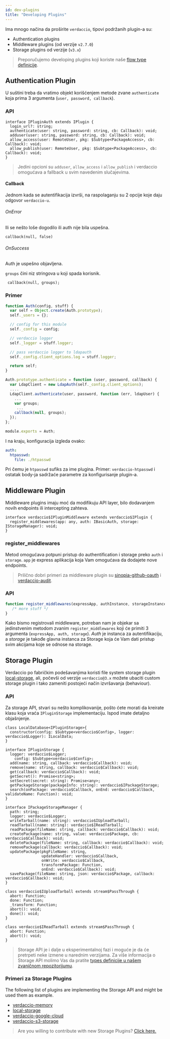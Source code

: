 ```yaml
---
id: dev-plugins
title: "Developing Plugins"
---
```

Ima mnogo načina da proširite `verdaccio`, tipovi podržanih plugin-a su:

* Authentication plugins
* Middleware plugins (od verzije `v2.7.0`)
* Storage plugins od verzije (`v3.x`)

> Preporučujemo developing plugins koji koriste naše [flow type definicije](https://github.com/verdaccio/flow-types).

## Authentication Plugin

U suštini treba da vratimo objekt korišćenjem metode zvane `authenticate` koja prima 3 argumenta (`user, password, callback`).

### API

```flow
interface IPluginAuth extends IPlugin {
  login_url?: string;
  authenticate(user: string, password: string, cb: Callback): void;
  adduser(user: string, password: string, cb: Callback): void;
  allow_access(user: RemoteUser, pkg: $Subtype<PackageAccess>, cb: Callback): void;
  allow_publish(user: RemoteUser, pkg: $Subtype<PackageAccess>, cb: Callback): void;
}
```

> Jedini opcioni su `adduser`, `allow_access` i `allow_publish` i verdaccio omogućava a fallback u svim navedenim slučajevima.

#### Callback

Jednom kada se autentifikacija izvrši, na raspolaganju su 2 opcije koje daju odgovor `verdaccio-u`.

###### OnError

Ili se nešto loše dogodilo ili auth nije bila uspešna.

```flow
callback(null, false)
```

###### OnSuccess

Auth je uspešno objavljena.

`groups` čini niz stringova u koji spada korisnik.

     callback(null, groups);
    

### Primer

```javascript
function Auth(config, stuff) {
  var self = Object.create(Auth.prototype);
  self._users = {};

  // config for this module
  self._config = config;

  // verdaccio logger
  self._logger = stuff.logger;

  // pass verdaccio logger to ldapauth
  self._config.client_options.log = stuff.logger;

  return self;
}

Auth.prototype.authenticate = function (user, password, callback) {
  var LdapClient = new LdapAuth(self._config.client_options);
  ....
  LdapClient.authenticate(user, password, function (err, ldapUser) {
    ...
    var groups;
     ...
    callback(null, groups);
  });
};

module.exports = Auth;
```

I na kraju, konfiguracija izgleda ovako:

```yaml
auth:
  htpasswd:
    file: ./htpasswd
```

Pri čemu je `htpasswd` sufiks za ime plugina. Primer: `verdaccio-htpasswd` i ostatak body-ja sadržaće parametre za konfigurisanje plugin-a.

## Middleware Plugin

Middleware plugins imaju moć da modifikuju API layer, bilo dodavanjem novih endpoints ili intercepting zahteva.

```flow
interface verdaccio$IPluginMiddleware extends verdaccio$IPlugin {
  register_middlewares(app: any, auth: IBasicAuth, storage: IStorageManager): void;
}
```

### register_middlewares

Metod omogućava potpuni pristup do authentification i storage preko `auth` i `storage`. `app` je express aplikacija koja Vam omogućava da dodajete nove endpoints.

> Prilično dobri primeri za middleware plugin su [sinopia-github-oauth](https://github.com/soundtrackyourbrand/sinopia-github-oauth) i [verdaccio-audit](https://github.com/verdaccio/verdaccio-audit).

### API

```js
function register_middlewares(expressApp, authInstance, storageInstance) {
   /* more stuff */
}
```

Kako bismo registrovali middleware, potreban nam je objekar sa jedinstvenim metodom zvanim `register_middlewares` koji će primiti 3 argumenta (`expressApp, auth, storage`). *Auth* je instanca za autentifikaciju, a *storage* je takođe glavna instanca za Storage koja će Vam dati pristup svim akcijama koje se odnose na storage.

## Storage Plugin

Verdaccio po fabričkim podešavanjima koristi file system storage plugin [local-storage](https://github.com/verdaccio/local-storage), ali, počevši od verzije `verdaccio@3.x` možete ubaciti custom storage plugin i tako zameniti postojeći način izvršavanja (behaviour).

### API

Za storage API, stvari su nešto komplikovanije, pošto ćete morati da kreirate klasu koja vraća `IPluginStorage` implementaciju. Ispod imate detaljno objašnjenje.

```flow
class LocalDatabase<IPluginStorage>{
  constructor(config: $Subtype<verdaccio$Config>, logger: verdaccio$Logger): ILocalData;
}

interface IPluginStorage {
  logger: verdaccio$Logger;
    config: $Subtype<verdaccio$Config>;
  add(name: string, callback: verdaccio$Callback): void;
  remove(name: string, callback: verdaccio$Callback): void;
  get(callback: verdaccio$Callback): void;
  getSecret(): Promise<string>;
  setSecret(secret: string): Promise<any>;
  getPackageStorage(packageInfo: string): verdaccio$IPackageStorage;
  search(onPackage: verdaccio$Callback, onEnd: verdaccio$Callback, validateName: Function): void;
}

interface IPackageStorageManager {
  path: string;
  logger: verdaccio$Logger;
  writeTarball(name: string): verdaccio$IUploadTarball;
  readTarball(name: string): verdaccio$IReadTarball;
  readPackage(fileName: string, callback: verdaccio$Callback): void;
  createPackage(name: string, value: verdaccio$Package, cb: verdaccio$Callback): void;
  deletePackage(fileName: string, callback: verdaccio$Callback): void;
  removePackage(callback: verdaccio$Callback): void;
  updatePackage(pkgFileName: string,
                updateHandler: verdaccio$Callback,
                onWrite: verdaccio$Callback,
                transformPackage: Function,
                onEnd: verdaccio$Callback): void;
  savePackage(fileName: string, json: verdaccio$Package, callback: verdaccio$Callback): void;
}

class verdaccio$IUploadTarball extends stream$PassThrough {
  abort: Function;
  done: Function;
  _transform: Function;
  abort(): void;
  done(): void;
}

class verdaccio$IReadTarball extends stream$PassThrough {
  abort: Function;
  abort(): void;
}
```

> Storage API je i dalje u eksperimentalnoj fazi i moguće je da će pretrpeti neke izmene u narednim verzijama. Za više informacija o Storage API molimo Vas da pratite [types definicije u našem zvaničnom repozitorijumu](https://github.com/verdaccio/flow-types).

### Primeri za Storage Plugins

The following list of plugins are implementing the Storage API and might be used them as example.

* [verdaccio-memory](https://github.com/verdaccio/verdaccio-memory)
* [local-storage](https://github.com/verdaccio/local-storage)
* [verdaccio-google-cloud](https://github.com/verdaccio/verdaccio-google-cloud)
* [verdaccio-s3-storage](https://github.com/Remitly/verdaccio-s3-storage/tree/s3)

> Are you willing to contribute with new Storage Plugins? [Click here.](https://github.com/verdaccio/verdaccio/issues/103#issuecomment-357478295)